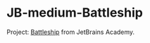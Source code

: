 # JB-medium-Battleship
Project: [Battleship](https://hyperskill.org/projects/125) from JetBrains Academy.
